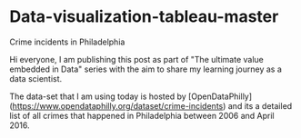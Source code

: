 # Data-visualization-tableau-master
Crime incidents in Philadelphia

Hi everyone, I am publishing this post as part of "The ultimate value embedded in Data" series with the aim to share my learning journey as a data scientist.

The data-set that I am using today is hosted by [OpenDataPhilly] (https://www.opendataphilly.org/dataset/crime-incidents) and its a detailed list of all crimes that happened in Philadelphia between 2006 and April 2016.

